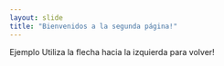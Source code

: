 ```yaml
---
layout: slide
title: "Bienvenidos a la segunda página!"
---
```

Ejemplo
Utiliza la flecha hacia la izquierda para volver!
